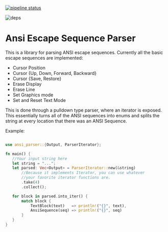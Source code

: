 [![pipeline status](https://gitlab.com/davidbittner/ansi-parser/badges/master/pipeline.svg?style=flat-square)](https://gitlab.com/davidbittner/ansi-parser/commits/master)

![deps](https://img.shields.io/librariesio/release/cargo/ansi-parser.svg?style=flat-square)
# Ansi Escape Sequence Parser


This is a library for parsing ANSI escape sequences. Currently all the basic escape sequences
are implemented:
 + Cursor Position
 + Cursor {Up, Down, Forward, Backward}
 + Cursor {Save, Restore}
 + Erase Display
 + Erase Line
 + Set Graphics mode
 + Set and Reset Text Mode

 This is done through a pulldown type parser, where an iterator is exposed. This essentially
 turns all of the ANSI sequences into enums and splits the string at every location that there
 was an ANSI Sequence.

 Example:

 ```rust

use ansi_parser::{Output, ParserIterator};

fn main() {
    //Your input string here
    let string = "...";
    let parsed: Vec<Output> = ParserIterator::new(&string)
        //Because it implements Iterator, you can use whatever
        //your favorite iterator functions are.
        .take(4)
        .collect();

    for block in parsed.into_iter() {
        match block {
            TextBlock(text)   => println!("{}", text),
            AnsiSequence(seq) => println!("{}", seq)
        }
    }
}
 ```
